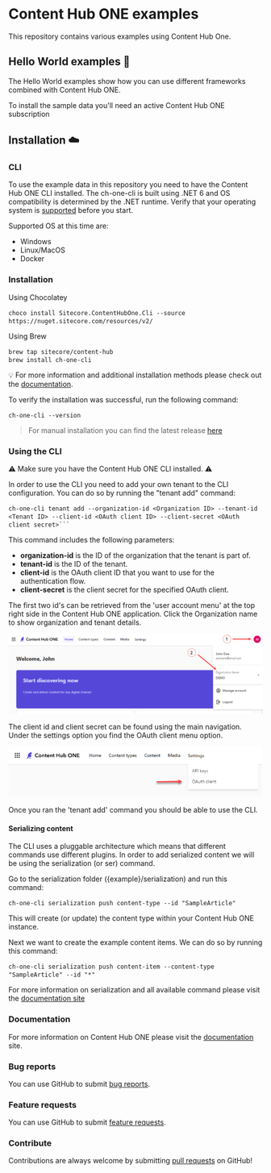 # Content Hub ONE examples 
This repository contains various examples using Content Hub One.

## Hello World examples :wave:
The Hello World examples show how you can use different frameworks combined with Content Hub ONE.

To install the sample data you'll need an active Content Hub ONE subscription

## Installation :cloud:

### CLI
To use the example data in this repository you need to have the Content Hub ONE CLI installed. The ch-one-cli is built using .NET 6 and OS compatibility is determined by the .NET runtime. Verify that your operating system is [supported](https://github.com/dotnet/core/blob/main/release-notes/6.0/supported-os.md) before you start.

Supported OS at this time are:
- Windows
- Linux/MacOS
- Docker

### Installation

Using Chocolatey
```
choco install Sitecore.ContentHubOne.Cli --source https://nuget.sitecore.com/resources/v2/
```

Using Brew
```
brew tap sitecore/content-hub
brew install ch-one-cli
```
:bulb:  For more information and additional installation methods please check out the [documentation](https://doc.sitecore.com/ch-one/en/developers/content-hub-one/content-hub-one-cli.html).

To verify the installation was successful, run the following command:
```
ch-one-cli --version
```

> For manual installation you can find the latest release [here](https://github.com/Sitecore/content-hub-on)

### Using the CLI

:warning: Make sure you have the Content Hub ONE CLI installed. :warning:
  
In order to use the CLI you need to add your own tenant to the CLI configuration. You can do so by running the "tenant add" command:
 
```
ch-one-cli tenant add --organization-id <Organization ID> --tenant-id <Tenant ID> --client-id <OAuth client ID> --client-secret <OAuth client secret>```
```
This command includes the following parameters:

- **organization-id** is the ID of the organization that the tenant is part of.
- **tenant-id** is the ID of the tenant.
- **client-id** is the OAuth client ID that you want to use for the authentication flow.
- **client-secret** is the client secret for the specified OAuth client.

The first two id's can be retrieved from the 'user account menu' at the top right side in the Content Hub ONE application. Click the Organization name to show organization and tenant details.

![Organization and tenant information](./.github/organization-tenant-ids.png)

The client id and client secret can be found using the main navigation. Under the settings option you find the OAuth client menu option.

![Client credentials](./.github/client-credentials.png)

Once you ran the 'tenant add' command you should be able to use the CLI.

#### Serializing content
The CLI uses a pluggable architecture which means that different commands use different plugins. In order to add serialized content we will be using the serialization (or ser) command.

Go to the serialization folder ({example}/serialization) and run this command:
```
ch-one-cli serialization push content-type --id "SampleArticle"
```
This will create (or update) the content type within your Content Hub ONE instance.

Next we want to create the example content items. We can do so by running this command:
```
ch-one-cli serialization push content-item --content-type "SampleArticle" --id "*"
```

For more information on serialization and all available command please visit the [documentation site](https://doc.sitecore.com/ch-one/en/developers/content-hub-one/content-hub-one-cli--serialization.html)


### Documentation
For more information on Content Hub ONE please visit the [documentation](https://doc.sitecore.com/ch-one) site.

### Bug reports

You can use GitHub to submit [bug reports](https://github.com/Sitecore/contenthubone-examples/issues/new).

### Feature requests

You can use GitHub to submit [feature requests](https://github.com/Sitecore/contenthubone-examples/issues/new).

### Contribute

Contributions are always welcome by submitting [pull requests](https://github.com/Sitecore/contenthubone-examples/pulls) on GitHub!
